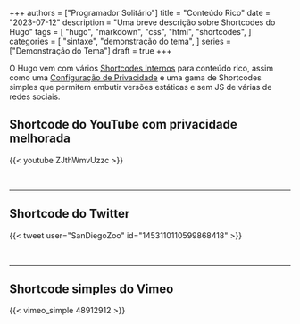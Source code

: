 +++
authors = ["Programador Solitário"]
title = "Conteúdo Rico"
date = "2023-07-12"
description = "Uma breve descrição sobre Shortcodes do Hugo"
tags = [
    "hugo",
    "markdown",
    "css",
    "html",
    "shortcodes",
]
categories = [
    "sintaxe",
    "demonstração do tema",
]
series = ["Demonstração do Tema"]
draft = true
+++

O Hugo vem com vários [Shortcodes Internos](https://gohugo.io/content-management/shortcodes/#use-hugos-built-in-shortcodes) para conteúdo rico, assim como uma [Configuração de Privacidade](https://gohugo.io/about/hugo-and-gdpr/) e uma gama de Shortcodes simples que permitem embutir versões estáticas e sem JS de várias de redes sociais.

## <!--more-->

## Shortcode do YouTube com privacidade melhorada

{{< youtube ZJthWmvUzzc >}}

<br>

---

## Shortcode do Twitter

{{< tweet user="SanDiegoZoo" id="1453110110599868418" >}}

<br>

---

## Shortcode simples do Vimeo

{{< vimeo_simple 48912912 >}}
